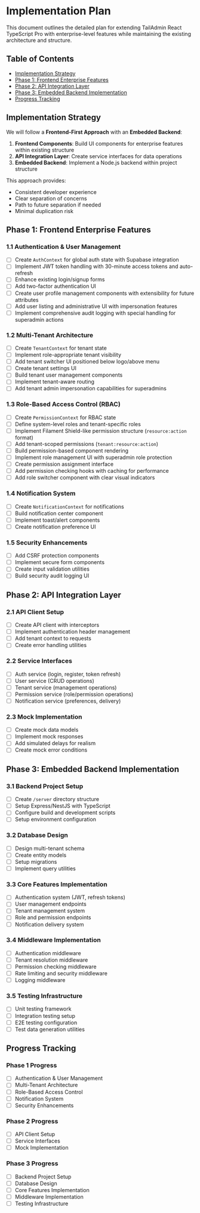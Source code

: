 # Implementation Plan

This document outlines the detailed plan for extending TailAdmin React TypeScript Pro with enterprise-level features while maintaining the existing architecture and structure.

## Table of Contents
- [Implementation Strategy](#implementation-strategy)
- [Phase 1: Frontend Enterprise Features](#phase-1-frontend-enterprise-features)
- [Phase 2: API Integration Layer](#phase-2-api-integration-layer)
- [Phase 3: Embedded Backend Implementation](#phase-3-embedded-backend-implementation)
- [Progress Tracking](#progress-tracking)

## Implementation Strategy

We will follow a **Frontend-First Approach** with an **Embedded Backend**:

1. **Frontend Components**: Build UI components for enterprise features within existing structure
2. **API Integration Layer**: Create service interfaces for data operations
3. **Embedded Backend**: Implement a Node.js backend within project structure

This approach provides:
- Consistent developer experience
- Clear separation of concerns
- Path to future separation if needed
- Minimal duplication risk

## Phase 1: Frontend Enterprise Features

### 1.1 Authentication & User Management
- [ ] Create `AuthContext` for global auth state with Supabase integration
- [ ] Implement JWT token handling with 30-minute access tokens and auto-refresh
- [ ] Enhance existing login/signup forms
- [ ] Add two-factor authentication UI
- [ ] Create user profile management components with extensibility for future attributes
- [ ] Add user listing and administrative UI with impersonation features
- [ ] Implement comprehensive audit logging with special handling for superadmin actions

### 1.2 Multi-Tenant Architecture
- [ ] Create `TenantContext` for tenant state
- [ ] Implement role-appropriate tenant visibility
- [ ] Add tenant switcher UI positioned below logo/above menu
- [ ] Create tenant settings UI
- [ ] Build tenant user management components
- [ ] Implement tenant-aware routing
- [ ] Add tenant admin impersonation capabilities for superadmins

### 1.3 Role-Based Access Control (RBAC)
- [ ] Create `PermissionContext` for RBAC state
- [ ] Define system-level roles and tenant-specific roles
- [ ] Implement Filament Shield-like permission structure (`resource:action` format)
- [ ] Add tenant-scoped permissions (`tenant:resource:action`)
- [ ] Build permission-based component rendering
- [ ] Implement role management UI with superadmin role protection
- [ ] Create permission assignment interface
- [ ] Add permission checking hooks with caching for performance
- [ ] Add role switcher component with clear visual indicators

### 1.4 Notification System
- [ ] Create `NotificationContext` for notifications
- [ ] Build notification center component
- [ ] Implement toast/alert components
- [ ] Create notification preference UI

### 1.5 Security Enhancements
- [ ] Add CSRF protection components
- [ ] Implement secure form components
- [ ] Create input validation utilities
- [ ] Build security audit logging UI

## Phase 2: API Integration Layer

### 2.1 API Client Setup
- [ ] Create API client with interceptors
- [ ] Implement authentication header management
- [ ] Add tenant context to requests
- [ ] Create error handling utilities

### 2.2 Service Interfaces
- [ ] Auth service (login, register, token refresh)
- [ ] User service (CRUD operations)
- [ ] Tenant service (management operations)
- [ ] Permission service (role/permission operations)
- [ ] Notification service (preferences, delivery)

### 2.3 Mock Implementation
- [ ] Create mock data models
- [ ] Implement mock responses
- [ ] Add simulated delays for realism
- [ ] Create mock error conditions

## Phase 3: Embedded Backend Implementation

### 3.1 Backend Project Setup
- [ ] Create `/server` directory structure
- [ ] Setup Express/NestJS with TypeScript
- [ ] Configure build and development scripts
- [ ] Setup environment configuration

### 3.2 Database Design
- [ ] Design multi-tenant schema
- [ ] Create entity models
- [ ] Setup migrations
- [ ] Implement query utilities

### 3.3 Core Features Implementation
- [ ] Authentication system (JWT, refresh tokens)
- [ ] User management endpoints
- [ ] Tenant management system
- [ ] Role and permission endpoints
- [ ] Notification delivery system

### 3.4 Middleware Implementation
- [ ] Authentication middleware
- [ ] Tenant resolution middleware
- [ ] Permission checking middleware
- [ ] Rate limiting and security middleware
- [ ] Logging middleware

### 3.5 Testing Infrastructure
- [ ] Unit testing framework
- [ ] Integration testing setup
- [ ] E2E testing configuration
- [ ] Test data generation utilities

## Progress Tracking

### Phase 1 Progress
- [ ] Authentication & User Management
- [ ] Multi-Tenant Architecture
- [ ] Role-Based Access Control
- [ ] Notification System
- [ ] Security Enhancements

### Phase 2 Progress
- [ ] API Client Setup
- [ ] Service Interfaces
- [ ] Mock Implementation

### Phase 3 Progress
- [ ] Backend Project Setup
- [ ] Database Design
- [ ] Core Features Implementation
- [ ] Middleware Implementation
- [ ] Testing Infrastructure
